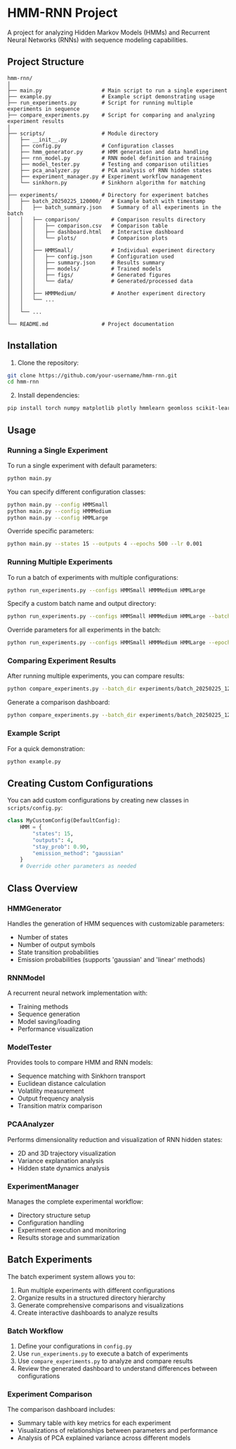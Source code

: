 # HMM-RNN Project

A project for analyzing Hidden Markov Models (HMMs) and Recurrent Neural Networks (RNNs) with sequence modeling capabilities.

## Project Structure

```
hmm-rnn/
│
├── main.py                   # Main script to run a single experiment
├── example.py                # Example script demonstrating usage
├── run_experiments.py        # Script for running multiple experiments in sequence
├── compare_experiments.py    # Script for comparing and analyzing experiment results
│
├── scripts/                  # Module directory
│   ├── __init__.py
│   ├── config.py             # Configuration classes
│   ├── hmm_generator.py      # HMM generation and data handling
│   ├── rnn_model.py          # RNN model definition and training
│   ├── model_tester.py       # Testing and comparison utilities
│   ├── pca_analyzer.py       # PCA analysis of RNN hidden states
│   ├── experiment_manager.py # Experiment workflow management
│   └── sinkhorn.py           # Sinkhorn algorithm for matching
│
├── experiments/              # Directory for experiment batches
│   ├── batch_20250225_120000/   # Example batch with timestamp
│   │   ├── batch_summary.json   # Summary of all experiments in the batch
│   │   ├── comparison/          # Comparison results directory
│   │   │   ├── comparison.csv   # Comparison table
│   │   │   ├── dashboard.html   # Interactive dashboard
│   │   │   └── plots/           # Comparison plots
│   │   │
│   │   ├── HMMSmall/            # Individual experiment directory
│   │   │   ├── config.json      # Configuration used
│   │   │   ├── summary.json     # Results summary
│   │   │   ├── models/          # Trained models
│   │   │   ├── figs/            # Generated figures
│   │   │   └── data/            # Generated/processed data
│   │   │
│   │   ├── HMMMedium/           # Another experiment directory
│   │   └── ...
│   │
│   └── ...
│
└── README.md                 # Project documentation
```

## Installation

1. Clone the repository:
```bash
git clone https://github.com/your-username/hmm-rnn.git
cd hmm-rnn
```

2. Install dependencies:
```bash
pip install torch numpy matplotlib plotly hmmlearn geomloss scikit-learn pandas
```

## Usage

### Running a Single Experiment

To run a single experiment with default parameters:

```bash
python main.py
```

You can specify different configuration classes:

```bash
python main.py --config HMMSmall
python main.py --config HMMMedium
python main.py --config HMMLarge
```

Override specific parameters:

```bash
python main.py --states 15 --outputs 4 --epochs 500 --lr 0.001
```

### Running Multiple Experiments

To run a batch of experiments with multiple configurations:

```bash
python run_experiments.py --configs HMMSmall HMMMedium HMMLarge
```

Specify a custom batch name and output directory:

```bash
python run_experiments.py --configs HMMSmall HMMMedium HMMLarge --batch_name my_experiment_batch
```

Override parameters for all experiments in the batch:

```bash
python run_experiments.py --configs HMMSmall HMMMedium HMMLarge --epochs 500 --learning_rates 0.01 0.001
```

### Comparing Experiment Results

After running multiple experiments, you can compare results:

```bash
python compare_experiments.py --batch_dir experiments/batch_20250225_120000
```

Generate a comparison dashboard:

```bash
python compare_experiments.py --batch_dir experiments/batch_20250225_120000 --output_dir comparison_results
```

### Example Script

For a quick demonstration:

```bash
python example.py
```

## Creating Custom Configurations

You can add custom configurations by creating new classes in `scripts/config.py`:

```python
class MyCustomConfig(DefaultConfig):
    HMM = {
        "states": 15,
        "outputs": 4,
        "stay_prob": 0.90,
        "emission_method": "gaussian"
    }
    # Override other parameters as needed
```

## Class Overview

### HMMGenerator

Handles the generation of HMM sequences with customizable parameters:
- Number of states
- Number of output symbols
- State transition probabilities
- Emission probabilities (supports 'gaussian' and 'linear' methods)

### RNNModel

A recurrent neural network implementation with:
- Training methods
- Sequence generation
- Model saving/loading
- Performance visualization

### ModelTester

Provides tools to compare HMM and RNN models:
- Sequence matching with Sinkhorn transport
- Euclidean distance calculation
- Volatility measurement
- Output frequency analysis
- Transition matrix comparison

### PCAAnalyzer

Performs dimensionality reduction and visualization of RNN hidden states:
- 2D and 3D trajectory visualization
- Variance explanation analysis
- Hidden state dynamics analysis

### ExperimentManager

Manages the complete experimental workflow:
- Directory structure setup
- Configuration handling
- Experiment execution and monitoring
- Results storage and summarization

## Batch Experiments

The batch experiment system allows you to:

1. Run multiple experiments with different configurations
2. Organize results in a structured directory hierarchy
3. Generate comprehensive comparisons and visualizations
4. Create interactive dashboards to analyze results

### Batch Workflow

1. Define your configurations in `config.py`
2. Use `run_experiments.py` to execute a batch of experiments
3. Use `compare_experiments.py` to analyze and compare results
4. Review the generated dashboard to understand differences between configurations

### Experiment Comparison

The comparison dashboard includes:
- Summary table with key metrics for each experiment
- Visualizations of relationships between parameters and performance
- Analysis of PCA explained variance across different models

